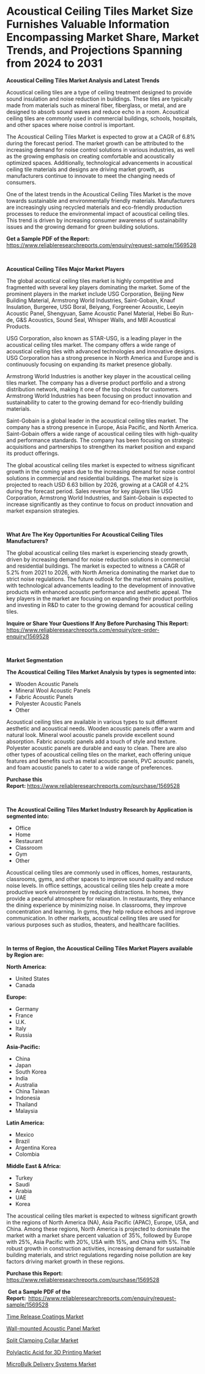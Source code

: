 <p><h1>Acoustical Ceiling Tiles Market Size Furnishes Valuable Information Encompassing Market Share, Market Trends, and Projections Spanning from 2024 to 2031</h1></p><p><strong>Acoustical Ceiling Tiles Market Analysis and Latest Trends</strong></p>
<p><p>Acoustical ceiling tiles are a type of ceiling treatment designed to provide sound insulation and noise reduction in buildings. These tiles are typically made from materials such as mineral fiber, fiberglass, or metal, and are designed to absorb sound waves and reduce echo in a room. Acoustical ceiling tiles are commonly used in commercial buildings, schools, hospitals, and other spaces where noise control is important.</p><p>The Acoustical Ceiling Tiles Market is expected to grow at a CAGR of 6.8% during the forecast period. The market growth can be attributed to the increasing demand for noise control solutions in various industries, as well as the growing emphasis on creating comfortable and acoustically optimized spaces. Additionally, technological advancements in acoustical ceiling tile materials and designs are driving market growth, as manufacturers continue to innovate to meet the changing needs of consumers.</p><p>One of the latest trends in the Acoustical Ceiling Tiles Market is the move towards sustainable and environmentally friendly materials. Manufacturers are increasingly using recycled materials and eco-friendly production processes to reduce the environmental impact of acoustical ceiling tiles. This trend is driven by increasing consumer awareness of sustainability issues and the growing demand for green building solutions.</p></p>
<p><strong>Get a Sample PDF of the Report:&nbsp;</strong> <a href="https://www.reliableresearchreports.com/enquiry/request-sample/1569528">https://www.reliableresearchreports.com/enquiry/request-sample/1569528</a></p>
<p>&nbsp;</p>
<p><strong>Acoustical Ceiling Tiles Major Market Players</strong></p>
<p><p>The global acoustical ceiling tiles market is highly competitive and fragmented with several key players dominating the market. Some of the prominent players in the market include USG Corporation, Beijing New Building Material, Armstrong World Industries, Saint-Gobain, Knauf Insulation, Burgeree, USG Boral, Beiyang, Forgreener Acoustic, Leeyin Acoustic Panel, Shengyuan, Same Acoustic Panel Material, Hebei Bo Run-de, G&S Acoustics, Sound Seal, Whisper Walls, and MBI Acoustical Products.</p><p>USG Corporation, also known as STAR-USG, is a leading player in the acoustical ceiling tiles market. The company offers a wide range of acoustical ceiling tiles with advanced technologies and innovative designs. USG Corporation has a strong presence in North America and Europe and is continuously focusing on expanding its market presence globally.</p><p>Armstrong World Industries is another key player in the acoustical ceiling tiles market. The company has a diverse product portfolio and a strong distribution network, making it one of the top choices for customers. Armstrong World Industries has been focusing on product innovation and sustainability to cater to the growing demand for eco-friendly building materials.</p><p>Saint-Gobain is a global leader in the acoustical ceiling tiles market. The company has a strong presence in Europe, Asia Pacific, and North America. Saint-Gobain offers a wide range of acoustical ceiling tiles with high-quality and performance standards. The company has been focusing on strategic acquisitions and partnerships to strengthen its market position and expand its product offerings.</p><p>The global acoustical ceiling tiles market is expected to witness significant growth in the coming years due to the increasing demand for noise control solutions in commercial and residential buildings. The market size is projected to reach USD 6.63 billion by 2026, growing at a CAGR of 4.2% during the forecast period. Sales revenue for key players like USG Corporation, Armstrong World Industries, and Saint-Gobain is expected to increase significantly as they continue to focus on product innovation and market expansion strategies.</p></p>
<p>&nbsp;</p>
<p><strong>What Are The Key Opportunities For Acoustical Ceiling Tiles Manufacturers?</strong></p>
<p><p>The global acoustical ceiling tiles market is experiencing steady growth, driven by increasing demand for noise reduction solutions in commercial and residential buildings. The market is expected to witness a CAGR of 5.2% from 2021 to 2026, with North America dominating the market due to strict noise regulations. The future outlook for the market remains positive, with technological advancements leading to the development of innovative products with enhanced acoustic performance and aesthetic appeal. The key players in the market are focusing on expanding their product portfolios and investing in R&D to cater to the growing demand for acoustical ceiling tiles.</p></p>
<p><strong>Inquire or Share Your Questions If Any Before Purchasing This Report:</strong> <a href="https://www.reliableresearchreports.com/enquiry/pre-order-enquiry/1569528">https://www.reliableresearchreports.com/enquiry/pre-order-enquiry/1569528</a></p>
<p>&nbsp;</p>
<p><strong>Market Segmentation</strong></p>
<p><strong>The Acoustical Ceiling Tiles Market Analysis by types is segmented into:</strong></p>
<p><ul><li>Wooden Acoustic Panels</li><li>Mineral Wool Acoustic Panels</li><li>Fabric Acoustic Panels</li><li>Polyester Acoustic Panels</li><li>Other</li></ul></p>
<p><p>Acoustical ceiling tiles are available in various types to suit different aesthetic and acoustical needs. Wooden acoustic panels offer a warm and natural look. Mineral wool acoustic panels provide excellent sound absorption. Fabric acoustic panels add a touch of style and texture. Polyester acoustic panels are durable and easy to clean. There are also other types of acoustical ceiling tiles on the market, each offering unique features and benefits such as metal acoustic panels, PVC acoustic panels, and foam acoustic panels to cater to a wide range of preferences.</p></p>
<p><strong>Purchase this Report:&nbsp;</strong><a href="https://www.reliableresearchreports.com/purchase/1569528">https://www.reliableresearchreports.com/purchase/1569528</a></p>
<p>&nbsp;</p>
<p><strong>The Acoustical Ceiling Tiles Market Industry Research by Application is segmented into:</strong></p>
<p><ul><li>Office</li><li>Home</li><li>Restaurant</li><li>Classroom</li><li>Gym</li><li>Other</li></ul></p>
<p><p>Acoustical ceiling tiles are commonly used in offices, homes, restaurants, classrooms, gyms, and other spaces to improve sound quality and reduce noise levels. In office settings, acoustical ceiling tiles help create a more productive work environment by reducing distractions. In homes, they provide a peaceful atmosphere for relaxation. In restaurants, they enhance the dining experience by minimizing noise. In classrooms, they improve concentration and learning. In gyms, they help reduce echoes and improve communication. In other markets, acoustical ceiling tiles are used for various purposes such as studios, theaters, and healthcare facilities.</p></p>
<p>&nbsp;</p>
<p><strong>In terms of Region, the Acoustical Ceiling Tiles Market Players available by Region are:</strong></p>
<p>
    <p> <strong> North America: </strong>
        <ul>
            <li>United States</li>
            <li>Canada</li>
        </ul>
        </p> 
    <p> <strong> Europe: </strong>
        <ul>
            <li>Germany</li>
            <li>France</li>
            <li>U.K.</li>
            <li>Italy</li>
            <li>Russia</li>
        </ul>
        </p> 
    <p> <strong> Asia-Pacific: </strong>
        <ul>
            <li>China</li>
            <li>Japan</li>
            <li>South Korea</li>
            <li>India</li>
            <li>Australia</li>
            <li>China Taiwan</li>
            <li>Indonesia</li>
            <li>Thailand</li>
            <li>Malaysia</li>
        </ul>
        </p> 
    <p> <strong> Latin America: </strong>
        <ul>
            <li>Mexico</li>
            <li>Brazil</li>
            <li>Argentina Korea</li>
            <li>Colombia</li>
        </ul>
        </p> 
    <p> <strong> Middle East & Africa: </strong>
        <ul>
            <li>Turkey</li>
            <li>Saudi</li>
            <li>Arabia</li>
            <li>UAE</li>
            <li>Korea</li>
        </ul>
    </p>
    </p>
<p><p>The acoustical ceiling tiles market is expected to witness significant growth in the regions of North America (NA), Asia Pacific (APAC), Europe, USA, and China. Among these regions, North America is projected to dominate the market with a market share percent valuation of 35%, followed by Europe with 25%, Asia Pacific with 20%, USA with 15%, and China with 5%. The robust growth in construction activities, increasing demand for sustainable building materials, and strict regulations regarding noise pollution are key factors driving market growth in these regions.</p></p>
<p><strong>Purchase this Report: </strong><a href="https://www.reliableresearchreports.com/purchase/1569528">https://www.reliableresearchreports.com/purchase/1569528</a></p>
<p>&nbsp;<strong>Get a Sample PDF of the Report:&nbsp;&nbsp;</strong><a href="https://www.reliableresearchreports.com/enquiry/request-sample/1569528">https://www.reliableresearchreports.com/enquiry/request-sample/1569528</a></p>
<p><strong></strong></p>
<p><p><a href="https://issuu.com/reportprime-2/docs/time-release-coatings-market-size-2030.pptx">Time Release Coatings Market</a></p><p><a href="https://github.com/okotobwrhuteie/Market-Research-Report-List-1/blob/main/wall-mounted-acoustic-panel-market.md">Wall-mounted Acoustic Panel Market</a></p><p><a href="https://github.com/irfadac/Market-Research-Report-List-2/blob/main/split-clamping-collar-market.md">Split Clamping Collar Market</a></p><p><a href="https://issuu.com/reportprime-2/docs/polylactic-acid-for-3d-printing-market-size-2030.p">Polylactic Acid for 3D Printing Market</a></p><p><a href="https://github.com/ashepherd82/Market-Research-Report-List-3/blob/main/microbulk-delivery-systems-market.md">MicroBulk Delivery Systems Market</a></p></p>